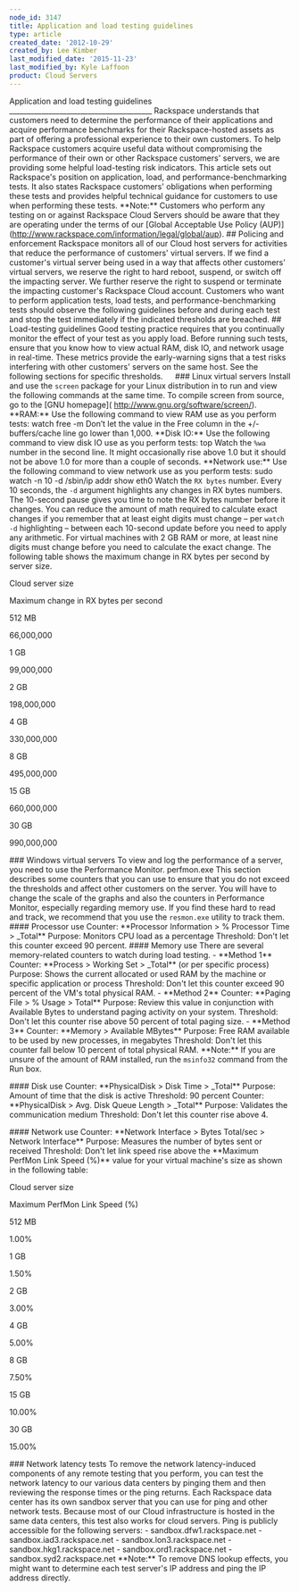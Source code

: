 ```yaml
---
node_id: 3147
title: Application and load testing guidelines
type: article
created_date: '2012-10-29'
created_by: Lee Kimber
last_modified_date: '2015-11-23'
last_modified_by: Kyle Laffoon
product: Cloud Servers
---
```


Application and load testing guidelines
\_\_\_\_\_\_\_\_\_\_\_\_\_\_\_\_\_\_\_\_\_\_\_\_\_\_\_\_\_\_\_\_\_\_\_\_\_\_\_\_
Rackspace understands that customers need to determine the performance
of their applications and acquire performance benchmarks for their
Rackspace-hosted assets as part of offering a professional experience to
their own customers. To help Rackspace customers acquire useful data
without compromising the performance of their own or other Rackspace
customers' servers, we are providing some helpful load-testing risk
indicators. This article sets out Rackspace's position on application,
load, and performance-benchmarking tests. It also states Rackspace
customers' obligations when performing these tests and provides helpful
technical guidance for customers to use when performing these tests.
\*\*Note:\*\* Customers who perform any testing on or against Rackspace
Cloud Servers should be aware that they are operating under the terms of
our \[Global Acceptable Use Policy
(AUP)\](http://www.rackspace.com/information/legal/global/aup). \#\#
Policing and enforcement Rackspace monitors all of our Cloud host
servers for activities that reduce the performance of customers' virtual
servers. If we find a customer's virtual server being used in a way that
affects other customers' virtual servers, we reserve the right to hard
reboot, suspend, or switch off the impacting server. We further reserve
the right to suspend or terminate the impacting customer's Rackspace
Cloud account. Customers who want to perform application tests, load
tests, and performance-benchmarking tests should observe the following
guidelines before and during each test and stop the test immediately if
the indicated thresholds are breached. \#\# Load-testing guidelines Good
testing practice requires that you continually monitor the effect of
your test as you apply load. Before running such tests, ensure that you
know how to view actual RAM, disk IO, and network usage in real-time.
These metrics provide the early-warning signs that a test risks
interfering with other customers' servers on the same host. See the
following sections for specific thresholds. &emsp; \#\#\# Linux virtual
servers Install and use the `screen` package for your Linux distribution
in to run and view the following commands at the same time. To compile
screen from source, go to the \[GNU homepage\](
http://www.gnu.org/software/screen/). \*\*RAM:\*\* Use the following
command to view RAM use as you perform tests: watch free -m Don&rsquo;t let
the value in the Free column in the +/- buffers/cache line go lower than
1,000. \*\*Disk IO:\*\* Use the following command to view disk IO use as
you perform tests: top Watch the `%wa` number in the second line. It
might occasionally rise above 1.0 but it should not be above 1.0 for
more than a couple of seconds. \*\*Network use:\*\* Use the following
command to view network use as you perform tests: sudo watch -n 10 -d
/sbin/ip addr show eth0 Watch the `RX bytes` number. Every 10 seconds,
the `-d` argument highlights any changes in RX bytes numbers. The
10-second pause gives you time to note the RX bytes number before it
changes. You can reduce the amount of math required to calculate exact
changes if you remember that at least eight digits must change &ndash; per
`watch -d` highlighting &ndash; between each 10-second update before you need
to apply any arithmetic. For virtual machines with 2 GB RAM or more, at
least nine digits must change before you need to calculate the exact
change. The following table shows the maximum change in RX bytes per
second by server size. &emsp;

Cloud server size

Maximum change in RX bytes per second

512 MB

66,000,000

1 GB

99,000,000

2 GB

198,000,000

4 GB

330,000,000

8 GB

495,000,000

15 GB

660,000,000

30 GB

990,000,000



\#\#\# Windows virtual servers To view and log the performance of a
server, you need to use the Performance Monitor. perfmon.exe This
section describes some counters that you can use to ensure that you do
not exceed the thresholds and affect other customers on the server. You
will have to change the scale of the graphs and also the counters in
Performance Monitor, especially regarding memory use. If you find these
hard to read and track, we recommend that you use the `resmon.exe`
utility to track them. \#\#\#\# Processor use Counter: \*\*Processor
Information &gt; % Processor Time &gt; \_Total\*\* Purpose: Monitors CPU
load as a percentage Threshold: Don't let this counter exceed 90
percent. \#\#\#\# Memory use There are several memory-related counters
to watch during load testing. - \*\*Method 1\*\* Counter: \*\*Process
&gt; Working Set &gt; \_Total\*\* (or per specific process) Purpose:
Shows the current allocated or used RAM by the machine or specific
application or process Threshold: Don't let this counter exceed 90
percent of the VM's total physical RAM. - \*\*Method 2\*\* Counter:
\*\*Paging File &gt; % Usage &gt; Total\*\* Purpose: Review this value
in conjunction with Available Bytes to understand paging activity on
your system. Threshold: Don't let this counter rise above 50 percent of
total paging size. - \*\*Method 3\*\* Counter: \*\*Memory &gt; Available
MBytes\*\* Purpose: Free RAM available to be used by new processes, in
megabytes Threshold: Don't let this counter fall below 10 percent of
total physical RAM. \*\*Note:\*\* If you are unsure of the amount of RAM
installed, run the `msinfo32` command from the Run box.

\#\#\#\# Disk use Counter: \*\*PhysicalDisk &gt; Disk Time &gt;
\_Total\*\* Purpose: Amount of time that the disk is active Threshold:
90 percent Counter: \*\*PhysicalDisk &gt; Avg. Disk Queue Length &gt;
\_Total\*\* Purpose: Validates the communication medium Threshold: Don't
let this counter rise above 4.

\#\#\#\# Network use Counter: \*\*Network Interface &gt; Bytes Total/sec
&gt; Network Interface\*\* Purpose: Measures the number of bytes sent or
received Threshold: Don't let link speed rise above the \*\*Maximum
PerfMon Link Speed (%)\*\* value for your virtual machine's size as
shown in the following table:

Cloud server size

Maximum PerfMon Link Speed (%)

512 MB

1.00%

1 GB

1.50%

2 GB

3.00%

4 GB

5.00%

8 GB

7.50%

15 GB

10.00%

30 GB

15.00%



\#\#\# Network latency tests To remove the network latency-induced
components of any remote testing that you perform, you can test the
network latency to our various data centers by pinging them and then
reviewing the response times or the ping returns. Each Rackspace data
center has its own sandbox server that you can use for ping and other
network tests. Because most of our Cloud infrastructure is hosted in the
same data centers, this test also works for cloud servers. Ping is
publicly accessible for the following servers: -
sandbox.dfw1.rackspace.net - sandbox.iad3.rackspace.net -
sandbox.lon3.rackspace.net - sandbox.hkg1.rackspace.net -
sandbox.ord1.rackspace.net - sandbox.syd2.rackspace.net \*\*Note:\*\* To
remove DNS lookup effects, you might want to determine each test
server's IP address and ping the IP address directly.




